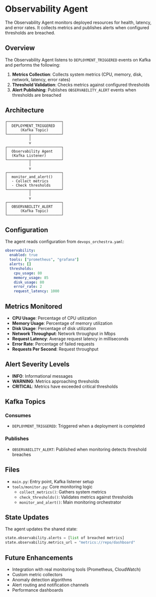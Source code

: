 # Observability Agent

The Observability Agent monitors deployed resources for health, latency, and error rates. It collects metrics and publishes alerts when configured thresholds are breached.

## Overview

The Observability Agent listens to `DEPLOYMENT_TRIGGERED` events on Kafka and performs the following:

1. **Metrics Collection**: Collects system metrics (CPU, memory, disk, network, latency, error rates)
2. **Threshold Validation**: Checks metrics against configured thresholds
3. **Alert Publishing**: Publishes `OBSERVABILITY_ALERT` events when thresholds are breached

## Architecture

```
┌─────────────────────────┐
│  DEPLOYMENT_TRIGGERED   │
│      (Kafka Topic)      │
└──────────┬──────────────┘
           │
           v
┌─────────────────────────┐
│  Observability Agent    │
│  (Kafka Listener)       │
└──────────┬──────────────┘
           │
           v
┌─────────────────────────┐
│  monitor_and_alert()    │
│  - Collect metrics      │
│  - Check thresholds     │
└──────────┬──────────────┘
           │
           v
┌─────────────────────────┐
│  OBSERVABILITY_ALERT    │
│      (Kafka Topic)      │
└─────────────────────────┘
```

## Configuration

The agent reads configuration from `devops_orchestra.yaml`:

```yaml
observability:
  enabled: true
  tools: ["prometheus", "grafana"]
  alerts: []
  thresholds:
    cpu_usage: 80
    memory_usage: 85
    disk_usage: 80
    error_rate: 2
    request_latency: 1000
```

## Metrics Monitored

- **CPU Usage**: Percentage of CPU utilization
- **Memory Usage**: Percentage of memory utilization
- **Disk Usage**: Percentage of disk utilization
- **Network Throughput**: Network throughput in Mbps
- **Request Latency**: Average request latency in milliseconds
- **Error Rate**: Percentage of failed requests
- **Requests Per Second**: Request throughput

## Alert Severity Levels

- **INFO**: Informational messages
- **WARNING**: Metrics approaching thresholds
- **CRITICAL**: Metrics have exceeded critical thresholds

## Kafka Topics

### Consumes
- `DEPLOYMENT_TRIGGERED`: Triggered when a deployment is completed

### Publishes
- `OBSERVABILITY_ALERT`: Published when monitoring detects threshold breaches

## Files

- `main.py`: Entry point, Kafka listener setup
- `tools/monitor.py`: Core monitoring logic
  - `collect_metrics()`: Gathers system metrics
  - `check_thresholds()`: Validates metrics against thresholds
  - `monitor_and_alert()`: Main monitoring orchestrator

## State Updates

The agent updates the shared state:

```python
state.observability.alerts = [list of breached metrics]
state.observability.metrics_url = "metrics://repo/dashboard"
```

## Future Enhancements

- Integration with real monitoring tools (Prometheus, CloudWatch)
- Custom metric collectors
- Anomaly detection algorithms
- Alert routing and notification channels
- Performance dashboards
